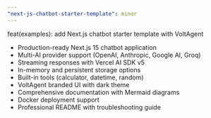 ```yaml
---
"next-js-chatbot-starter-template": minor
---
```


feat(examples): add Next.js chatbot starter template with VoltAgent

- Production-ready Next.js 15 chatbot application
- Multi-AI provider support (OpenAI, Anthropic, Google AI, Groq)
- Streaming responses with Vercel AI SDK v5
- In-memory and persistent storage options
- Built-in tools (calculator, datetime, random)
- VoltAgent branded UI with dark theme
- Comprehensive documentation with Mermaid diagrams
- Docker deployment support
- Professional README with troubleshooting guide
